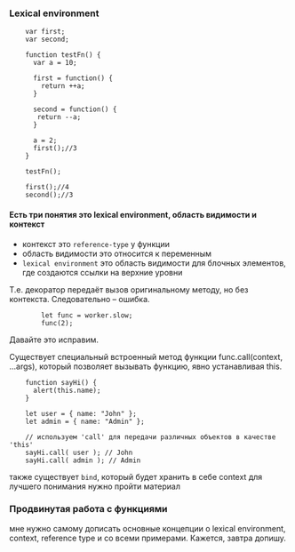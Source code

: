 ### Lexical environment

        var first;
        var second;
        
        function testFn() {
          var a = 10;
          
          first = function() {
            return ++a;
          }
        
          second = function() {
           return --a;
          }
        
          a = 2;
          first();//3
        }
        
        testFn();
        
        first();//4
        second();//3

#### Есть три понятия это lexical environment, область видимости и контекст

- контекст это `reference-type` у функции
- область видимости это относится к переменным
- `lexical environment` это область видимости для блочных элементов, где создаются ссылки на верхние уровни



Т.е. декоратор передаёт вызов оригинальному методу, но без контекста. Следовательно – ошибка.

            let func = worker.slow;
            func(2);

Давайте это исправим.

Существует специальный встроенный метод функции func.call(context, …args), который позволяет вызывать функцию, явно устанавливая this.

        function sayHi() {
          alert(this.name);
        }
        
        let user = { name: "John" };
        let admin = { name: "Admin" };
        
        // используем 'call' для передачи различных объектов в качестве 'this'
        sayHi.call( user ); // John
        sayHi.call( admin ); // Admin

также существует `bind`, который будет хранить в себе context для лучшего понимания нужно пройти материал


### Продвинутая работа с функциями

мне нужно самому дописать основные концепции о lexical environment, context, reference type
и со всеми примерами. Кажется, завтра допишу.

